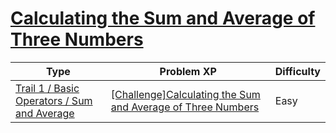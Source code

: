 # [Calculating the Sum and Average of Three Numbers](https://www.codetree.ai/trails/complete/curated-cards/challenge-sum-and-mean-of-three-numbers)

|Type|Problem XP|Difficulty|
|---|---|---|
|[Trail 1 / Basic Operators / Sum and Average](https://www.codetree.ai/trail-info/novice-low/)|[[Challenge]Calculating the Sum and Average of Three Numbers](https://www.codetree.ai/trails/complete/curated-cards/challenge-sum-and-mean-of-three-numbers/)|Easy|

